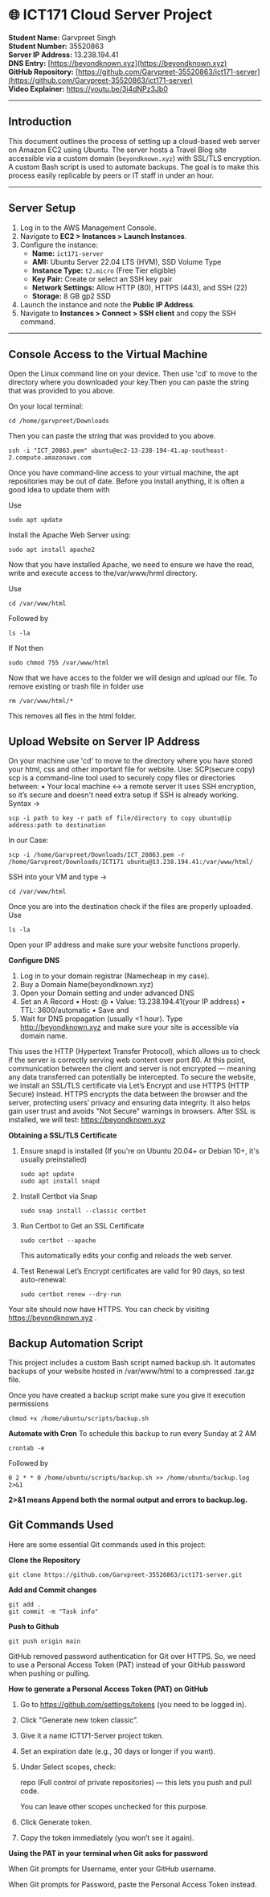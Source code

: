 # 🌐 ICT171 Cloud Server Project

**Student Name:** Garvpreet Singh  
**Student Number:** 35520863    
**Server IP Address:** 13.238.194.41  
**DNS Entry:** [https://beyondknown.xyz](https://beyondknown.xyz)  
**GitHub Repository:** [https://github.com/Garvpreet-35520863/ict171-server](https://github.com/Garvpreet-35520863/ict171-server)  
**Video Explainer:** https://youtu.be/3i4dNPz3Jb0

---

## Introduction

This document outlines the process of setting up a cloud-based web server on Amazon EC2 using Ubuntu. The server hosts a Travel Blog site accessible via a custom domain (`beyondknown.xyz`) with SSL/TLS encryption. A custom Bash script is used to automate backups. The goal is to make this process easily replicable by peers or IT staff in under an hour.

---

## Server Setup

1. Log in to the AWS Management Console.
2. Navigate to **EC2 > Instances > Launch Instances**.
3. Configure the instance:
   - **Name:** `ict171-server`
   - **AMI:** Ubuntu Server 22.04 LTS (HVM), SSD Volume Type
   - **Instance Type:** `t2.micro` (Free Tier eligible)
   - **Key Pair:** Create or select an SSH key pair
   - **Network Settings:** Allow HTTP (80), HTTPS (443), and SSH (22)
   - **Storage:** 8 GB gp2 SSD
4. Launch the instance and note the **Public IP Address**.
5. Navigate to **Instances > Connect > SSH client** and copy the SSH command.

---

## Console Access to the Virtual Machine
Open the Linux command line on your device. Then use 'cd' to move to the directory where you downloaded your key.Then you can paste the string that was provided to you above.

On your local terminal:

    cd /home/garvpreet/Downloads
    
Then you can paste the string that was provided to you above.

    ssh -i "ICT_20863.pem" ubuntu@ec2-13-238-194-41.ap-southeast-2.compute.amazonaws.com
Once you have command-line access to your virtual machine, the apt repositories may be out of date. Before you install anything, it is often a good idea to update them with

Use

    sudo apt update
Install the Apache Web Server using:

    sudo apt install apache2
Now that you have installed Apache, we need to ensure we have the read, write and execute access to the/var/www/hrml directory.

Use

    cd /var/www/html
Followed by

    ls -la
If Not then

    sudo chmod 755 /var/www/html
Now that we have acces to the folder we will design and upload our file.
To remove existing or trash file in folder use

    rm /var/www/html/*
This removes all fles in the html folder.

## Upload Website on Server IP Address

On your machine use 'cd' to move to the directory where you have stored your html, css and other important file for website.
Use:
SCP(secure copy)
scp is a command-line tool used to securely copy files or directories between:
•	Your local machine ↔️ a remote server
It uses SSH encryption, so it’s secure and doesn't need extra setup if SSH is already working.
Syntax -> 

    scp -i path to key -r path of file/directory to copy ubuntu@ip address:path to destination
In our Case:

    scp -i /home/Garvpreet/Downloads/ICT_20863.pem -r /home/Garvpreet/Downloads/ICT171 ubuntu@13.238.194.41:/var/www/html/
SSH into your VM and type ->

    cd /var/www/html

Once you are into the destination check if the files are properly uploaded. Use

    ls -la

Open your IP address and make sure your website functions properly.

**Configure DNS**
1.	Log in to your domain registrar (Namecheap in my case).
2.	Buy a Domain Name(beyondknown.xyz)
3.	Open your Domain setting and under advanced DNS
4.	Set an A Record 
•	Host: @ 
•	Value: 13.238.194.41(your IP address)
•	TTL: 3600/automatic
•	Save and
5.	Wait for DNS propagation (usually <1 hour).
Type http://beyondknown.xyz and make sure your site is accessible via domain name.

This uses the HTTP (Hypertext Transfer Protocol), which allows us to check if the server is correctly serving web content over port 80. At this point, communication between the client and server is not encrypted — meaning any data transferred can potentially be intercepted.
To secure the website, we install an SSL/TLS certificate via Let’s Encrypt and use HTTPS (HTTP Secure) instead. HTTPS encrypts the data between the browser and the server, protecting users’ privacy and ensuring data integrity. It also helps gain user trust and avoids "Not Secure" warnings in browsers.
After SSL is installed, we will test: https://beyondknown.xyz

**Obtaining a SSL/TLS Certificate**
1. Ensure snapd is installed
(If you're on Ubuntu 20.04+ or Debian 10+, it's usually preinstalled)

       sudo apt update
       sudo apt install snapd

2. Install Certbot via Snap

       sudo snap install --classic certbot

3. Run Certbot to Get an SSL Certificate

       sudo certbot --apache
   This automatically edits your config and reloads the web server.

4. Test Renewal
Let’s Encrypt certificates are valid for 90 days, so test auto-renewal:

       sudo certbot renew --dry-run
Your site should now have HTTPS. You can check by visiting https://beyondknown.xyz .

## Backup Automation Script
This project includes a custom Bash script named backup.sh. It automates backups of your website hosted in /var/www/html to a compressed .tar.gz file.

Once you have created a backup script make sure you give it execution permissions

    chmod +x /home/ubuntu/scripts/backup.sh

**Automate with Cron**
To schedule this backup to run every Sunday at 2 AM

    crontab -e
Followed by

    0 2 * * 0 /home/ubuntu/scripts/backup.sh >> /home/ubuntu/backup.log 2>&1

**2>&1 means Append both the normal output and errors to backup.log.**

## Git Commands Used

Here are some essential Git commands used in this project:

**Clone the Repository**

    git clone https://github.com/Garvpreet-35520863/ict171-server.git

**Add and Commit changes**

    git add .
    git commit -m "Task info"

**Push to Github**

    git push origin main
    
GitHub removed password authentication for Git over HTTPS. So, we need to use a Personal Access Token (PAT) instead of your GitHub password when pushing or pulling.

**How to generate a Personal Access Token (PAT) on GitHub**

1. Go to https://github.com/settings/tokens (you need to be logged in).

2. Click "Generate new token classic”.

3. Give it a name ICT171-Server project token.

4. Set an expiration date (e.g., 30 days or longer if you want).

5. Under Select scopes, check:
   
    repo (Full control of private repositories) — this lets you push and pull code.
   
    You can leave other scopes unchecked for this purpose.

7. Click Generate token.

8. Copy the token immediately (you won’t see it again).

**Using the PAT in your terminal when Git asks for password**

When Git prompts for Username, enter your GitHub username.

When Git prompts for Password, paste the Personal Access Token instead.
